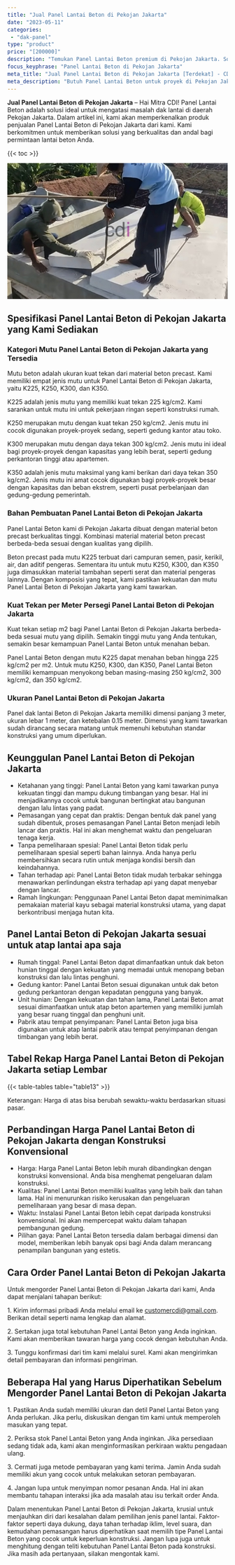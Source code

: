 ```yaml
---
title: "Jual Panel Lantai Beton di Pekojan Jakarta"
date: "2023-05-11"
categories:
 - "dak-panel"
type: "product"
price: "[200000]"
description: "Temukan Panel Lantai Beton premium di Pekojan Jakarta. Solusi ideal untuk proyek konstruksi dengan standar terbaik, Panel Lantai Beton memberikan ketahanan optimal untuk proyek pembangunan. Konsultasi gratis."
focus_keyphrase: "Panel Lantai Beton di Pekojan Jakarta"
meta_title: "Jual Panel Lantai Beton di Pekojan Jakarta [Terdekat] - CDI"
meta_description: "Butuh Panel Lantai Beton untuk proyek di Pekojan Jakarta?. Tersedia Panel Lantai Beton premium untuk proyek konstruksi. Harga terbaik hanya di sini."
---
```


**Jual Panel Lantai Beton di Pekojan Jakarta** – Hai Mitra CDI! Panel Lantai Beton adalah solusi ideal untuk mengatasi masalah dak lantai di daerah Pekojan Jakarta. Dalam artikel ini, kami akan memperkenalkan produk penjualan Panel Lantai Beton di Pekojan Jakarta dari kami. Kami berkomitmen untuk memberikan solusi yang berkualitas dan andal bagi permintaan lantai beton Anda.

{{< toc >}}

![Jual Panel Lantai Beton di Pekojan Jakarta](/images/dak-panel/dak-panel-09.jpg)

## Spesifikasi Panel Lantai Beton di Pekojan Jakarta yang Kami Sediakan

### Kategori Mutu Panel Lantai Beton di Pekojan Jakarta yang Tersedia

Mutu beton adalah ukuran kuat tekan dari material beton precast. Kami memiliki empat jenis mutu untuk Panel Lantai Beton di Pekojan Jakarta, yaitu K225, K250, K300, dan K350.

K225 adalah jenis mutu yang memiliki kuat tekan 225 kg/cm2. Kami sarankan untuk mutu ini untuk pekerjaan ringan seperti konstruksi rumah.

K250 merupakan mutu dengan kuat tekan 250 kg/cm2. Jenis mutu ini cocok digunakan proyek-proyek sedang, seperti gedung kantor atau toko.

K300 merupakan mutu dengan daya tekan 300 kg/cm2. Jenis mutu ini ideal bagi proyek-proyek dengan kapasitas yang lebih berat, seperti gedung perkantoran tinggi atau apartemen.

K350 adalah jenis mutu maksimal yang kami berikan dari daya tekan 350 kg/cm2. Jenis mutu ini amat cocok digunakan bagi proyek-proyek besar dengan kapasitas dan beban ekstrem, seperti pusat perbelanjaan dan gedung-gedung pemerintah.

### Bahan Pembuatan Panel Lantai Beton di Pekojan Jakarta

Panel Lantai Beton kami di Pekojan Jakarta dibuat dengan material beton precast berkualitas tinggi. Kombinasi material material beton precast berbeda-beda sesuai dengan kualitas yang dipilih.

Beton precast pada mutu K225 terbuat dari campuran semen, pasir, kerikil, air, dan aditif pengeras. Sementara itu untuk mutu K250, K300, dan K350 juga dimasukkan material tambahan seperti serat dan material pengeras lainnya. Dengan komposisi yang tepat, kami pastikan kekuatan dan mutu Panel Lantai Beton di Pekojan Jakarta yang kami tawarkan.

### Kuat Tekan per Meter Persegi Panel Lantai Beton di Pekojan Jakarta

Kuat tekan setiap m2 bagi Panel Lantai Beton di Pekojan Jakarta berbeda-beda sesuai mutu yang dipilih. Semakin tinggi mutu yang Anda tentukan, semakin besar kemampuan Panel Lantai Beton untuk menahan beban.

Panel Lantai Beton dengan mutu K225 dapat menahan beban hingga 225 kg/cm2 per m2. Untuk mutu K250, K300, dan K350, Panel Lantai Beton memiliki kemampuan menyokong beban masing-masing 250 kg/cm2, 300 kg/cm2, dan 350 kg/cm2.

### Ukuran Panel Lantai Beton di Pekojan Jakarta

Panel dak lantai Beton di Pekojan Jakarta memiliki dimensi panjang 3 meter, ukuran lebar 1 meter, dan ketebalan 0.15 meter. Dimensi yang kami tawarkan sudah dirancang secara matang untuk memenuhi kebutuhan standar konstruksi yang umum diperlukan.

## Keunggulan Panel Lantai Beton di Pekojan Jakarta

*   Ketahanan yang tinggi: Panel Lantai Beton yang kami tawarkan punya kekuatan tinggi dan mampu dukung timbangan yang besar. Hal ini menjadikannya cocok untuk bangunan bertingkat atau bangunan dengan lalu lintas yang padat.
*   Pemasangan yang cepat dan praktis: Dengan bentuk dak panel yang sudah dibentuk, proses pemasangan Panel Lantai Beton menjadi lebih lancar dan praktis. Hal ini akan menghemat waktu dan pengeluaran tenaga kerja.
*   Tanpa pemeliharaan spesial: Panel Lantai Beton tidak perlu pemeliharaan spesial seperti bahan lainnya. Anda hanya perlu membersihkan secara rutin untuk menjaga kondisi bersih dan keindahannya.
*   Tahan terhadap api: Panel Lantai Beton tidak mudah terbakar sehingga menawarkan perlindungan ekstra terhadap api yang dapat menyebar dengan lancar.
*   Ramah lingkungan: Penggunaan Panel Lantai Beton dapat meminimalkan pemakaian material kayu sebagai material konstruksi utama, yang dapat berkontribusi menjaga hutan kita.

## Panel Lantai Beton di Pekojan Jakarta sesuai untuk atap lantai apa saja

*   Rumah tinggal: Panel Lantai Beton dapat dimanfaatkan untuk dak beton hunian tinggal dengan kekuatan yang memadai untuk menopang beban konstruksi dan lalu lintas penghuni.
*   Gedung kantor: Panel Lantai Beton sesuai digunakan untuk dak beton gedung perkantoran dengan kepadatan pengguna yang banyak.
*   Unit hunian: Dengan kekuatan dan tahan lama, Panel Lantai Beton amat sesuai dimanfaatkan untuk atap beton apartemen yang memiliki jumlah yang besar ruang tinggal dan penghuni unit.
*   Pabrik atau tempat penyimpanan: Panel Lantai Beton juga bisa digunakan untuk atap lantai pabrik atau tempat penyimpanan dengan timbangan yang lebih berat.

## Tabel Rekap Harga Panel Lantai Beton di Pekojan Jakarta setiap Lembar

{{< table-tables table="table13" >}}

Keterangan: Harga di atas bisa berubah sewaktu-waktu berdasarkan situasi pasar.

## Perbandingan Harga Panel Lantai Beton di Pekojan Jakarta dengan Konstruksi Konvensional

*   Harga: Harga Panel Lantai Beton lebih murah dibandingkan dengan konstruksi konvensional. Anda bisa menghemat pengeluaran dalam konstruksi.
*   Kualitas: Panel Lantai Beton memiliki kualitas yang lebih baik dan tahan lama. Hal ini menurunkan risiko kerusakan dan pengeluaran pemeliharaan yang besar di masa depan.
*   Waktu: Instalasi Panel Lantai Beton lebih cepat daripada konstruksi konvensional. Ini akan mempercepat waktu dalam tahapan pembangunan gedung.
*   Pilihan gaya: Panel Lantai Beton tersedia dalam berbagai dimensi dan model, memberikan lebih banyak opsi bagi Anda dalam merancang penampilan bangunan yang estetis.

## Cara Order Panel Lantai Beton di Pekojan Jakarta

Untuk mengorder Panel Lantai Beton di Pekojan Jakarta dari kami, Anda dapat menjalani tahapan berikut:

1\.  Kirim informasi pribadi Anda melalui email ke customercdi@gmail.com. Berikan detail seperti nama lengkap dan alamat.

2\.  Sertakan juga total kebutuhan Panel Lantai Beton yang Anda inginkan. Kami akan memberikan tawaran harga yang cocok dengan kebutuhan Anda.

3\.  Tunggu konfirmasi dari tim kami melalui surel. Kami akan mengirimkan detail pembayaran dan informasi pengiriman.

## Beberapa Hal yang Harus Diperhatikan Sebelum Mengorder Panel Lantai Beton di Pekojan Jakarta

1\.  Pastikan Anda sudah memiliki ukuran dan detil Panel Lantai Beton yang Anda perlukan. Jika perlu, diskusikan dengan tim kami untuk memperoleh masukan yang tepat.

2\.  Periksa stok Panel Lantai Beton yang Anda inginkan. Jika persediaan sedang tidak ada, kami akan menginformasikan perkiraan waktu pengadaan ulang.

3\.  Cermati juga metode pembayaran yang kami terima. Jamin Anda sudah memiliki akun yang cocok untuk melakukan setoran pembayaran.

4\.  Jangan lupa untuk menyimpan nomor pesanan Anda. Hal ini akan membantu tahapan interaksi jika ada masalah atau isu terkait order Anda.

Dalam menentukan Panel Lantai Beton di Pekojan Jakarta, krusial untuk menjauhkan diri dari kesalahan dalam pemilihan jenis panel lantai. Faktor-faktor seperti daya dukung, daya tahan terhadap iklim, level suara, dan kemudahan pemasangan harus diperhatikan saat memilih tipe Panel Lantai Beton yang cocok untuk keperluan konstruksi. Jangan lupa juga untuk menghitung dengan teliti kebutuhan Panel Lantai Beton pada konstruksi. Jika masih ada pertanyaan, silakan mengontak kami.